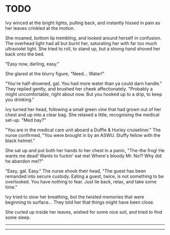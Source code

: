 # TODO

Ivy winced at the bright lights, pulling back, and instantly hissed in pain as her leaves crinkled at the motion.

She moaned, bottom lip trembling, and looked around herself in confusion. The overhead light had all but burnt her, saturating her with far too much ultraviolet light. She tried to roll, to stand up, but a strong hand shoved her back onto the bed.

"Easy now, darling, easy."

She glared at the blurry figure, "Need... Water!"

"You're half-drowned, gal. You had more water than ya could darn handle." They replied gently, and brushed her cheek affectionately. "Probably a might uncomfortable, right about now. But you hooked up to a drip, to keep you drinking."

Ivy turned her head, following a small green vine that had grown out of her chest and up into a clear bag. She relaxed a little, recognising the medical set-up. "Med bay?"

"You are in the medical care unit aboard a Duffle & Hurley cruiseliner." The nurse confirmed, "You were brought in by an ASWU. Stuffy fellow with the black helmet."

She sat up and put both her hands to her chest in a panic, "The-the frog! He wants me dead! Wants to fuckin' eat me! Where's bloody Mr. No!? Why did he abandon me!?"

"Easy, gal. Easy." The nurse shook their head, "The guest has been remanded into secure custody. Eating a guest, twice, is not something to be overlooked. You have nothing to fear. Just lie back, relax, and take some time."

Ivy tried to slow her breathing, but the twisted memories that were beginning to surface... They told her that things might have been close.

She curled up inside her leaves, wished for some nice soil, and tried to find some sleep.

---



[//]: # (TODO - Attacked by frog alien, passed out whilst high.)
[//]: # (TODO - Ivy wakes up in medbay. Guard is gone, danger ended.)

[//]: # (TODO)
[//]: # (Ivy goes to gardens to hide out and relax.)
[//]: # (TODO - No catches angry guest.)
[//]: # (No is assigned to protect Ivy from the guest, because she's already interacted with him.)

[//]: # (TODO - Ivy reassigned to work with Talia)
[//]: # (TODO - Ivy explains star stones on an outing with her friends?)

[//]: # (TODO - About 300 lines per chapter)
[//]: # (TODO - 13 chapters, to represent Ivy's luck)
[//]: # (TODO - Ivy's rescuer is not a person. He's an animated piece of leather. No real self-determination. Should he grow?)
[//]: # (Rescuer's name is No.)
[//]: # (The cruise company is Duffle & Hurley - both sea names)
[//]: # (The commander's name is Amir - "Commander commander")
[//]: # (The AI the uppers get, also pilots the ship. Ivy has an influence on her.)

[//]: # (TODO - End with the words "It's the end of the world. And I feel fine.")

[//]: # (TODO - Is this going to be a tragedy? Falling for No, who can feel nothing, who then sacrifices himself for Ivy, at the end?)

---

[//]: # (The Tumultuous Tours of Ivy Green)
[//]: # (TODO - Accident prone, green-skinned plant-based alien, joins a intergalactic tour agency to get to explore things)
